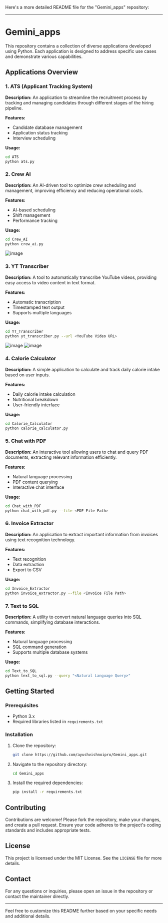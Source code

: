 Here's a more detailed README file for the "Gemini_apps" repository:

---

# Gemini_apps

This repository contains a collection of diverse applications developed using Python. Each application is designed to address specific use cases and demonstrate various capabilities.

## Applications Overview

### 1. ATS (Applicant Tracking System)
**Description:** An application to streamline the recruitment process by tracking and managing candidates through different stages of the hiring pipeline.

**Features:**
- Candidate database management
- Application status tracking
- Interview scheduling

**Usage:**
```bash
cd ATS
python ats.py
```

### 2. Crew AI
**Description:** An AI-driven tool to optimize crew scheduling and management, improving efficiency and reducing operational costs.

**Features:**
- AI-based scheduling
- Shift management
- Performance tracking

**Usage:**
```bash
cd Crew_AI
python crew_ai.py
```
![image](https://github.com/ayushvishnoipro/Gemini_apps/assets/114357222/1dc0bd55-c87b-4105-9a6e-9e388dc04a6b)


### 3. YT Transcriber
**Description:** A tool to automatically transcribe YouTube videos, providing easy access to video content in text format.

**Features:**
- Automatic transcription
- Timestamped text output
- Supports multiple languages

**Usage:**
```bash
cd YT_Transcriber
python yt_transcriber.py --url <YouTube Video URL>
```
![image](https://github.com/ayushvishnoipro/Gemini_apps/assets/114357222/f1badf32-57ca-435d-b90c-c46157df8c94)
![image](https://github.com/ayushvishnoipro/Gemini_apps/assets/114357222/a7105573-7b13-41cf-80d7-eb8aee021585)



### 4. Calorie Calculator
**Description:** A simple application to calculate and track daily calorie intake based on user inputs.

**Features:**
- Daily calorie intake calculation
- Nutritional breakdown
- User-friendly interface

**Usage:**
```bash
cd Calorie_Calculator
python calorie_calculator.py
```

### 5. Chat with PDF
**Description:** An interactive tool allowing users to chat and query PDF documents, extracting relevant information efficiently.

**Features:**
- Natural language processing
- PDF content querying
- Interactive chat interface

**Usage:**
```bash
cd Chat_with_PDF
python chat_with_pdf.py --file <PDF File Path>
```

### 6. Invoice Extractor
**Description:** An application to extract important information from invoices using text recognition technology.

**Features:**
- Text recognition
- Data extraction
- Export to CSV

**Usage:**
```bash
cd Invoice_Extractor
python invoice_extractor.py --file <Invoice File Path>
```

### 7. Text to SQL
**Description:** A utility to convert natural language queries into SQL commands, simplifying database interactions.

**Features:**
- Natural language processing
- SQL command generation
- Supports multiple database systems

**Usage:**
```bash
cd Text_to_SQL
python text_to_sql.py --query "<Natural Language Query>"
```

## Getting Started

### Prerequisites
- Python 3.x
- Required libraries listed in `requirements.txt`

### Installation
1. Clone the repository:
   ```bash
   git clone https://github.com/ayushvishnoipro/Gemini_apps.git
   ```
2. Navigate to the repository directory:
   ```bash
   cd Gemini_apps
   ```
3. Install the required dependencies:
   ```bash
   pip install -r requirements.txt
   ```

## Contributing
Contributions are welcome! Please fork the repository, make your changes, and create a pull request. Ensure your code adheres to the project's coding standards and includes appropriate tests.

## License
This project is licensed under the MIT License. See the `LICENSE` file for more details.

## Contact
For any questions or inquiries, please open an issue in the repository or contact the maintainer directly.

---

Feel free to customize this README further based on your specific needs and additional details.
